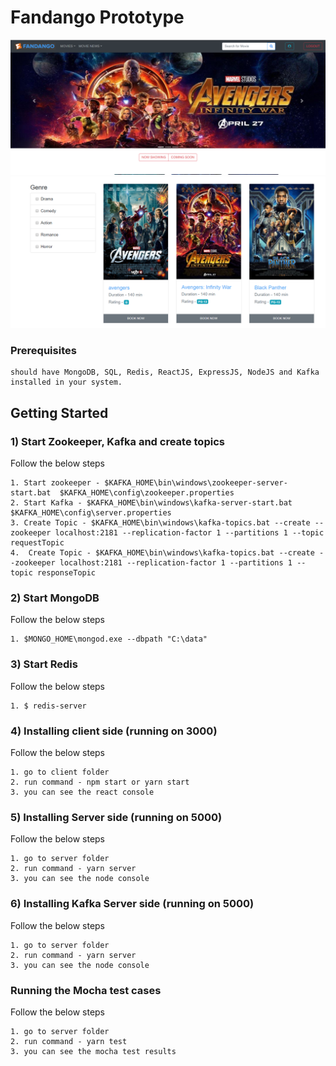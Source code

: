 # Fandango Prototype


![Client side](screenshots/Home.PNG "Landing page")
![alt text](screenshots/Home2.PNG "Landing page")

### Prerequisites

```
should have MongoDB, SQL, Redis, ReactJS, ExpressJS, NodeJS and Kafka installed in your system.
```
## Getting Started

### 1) Start Zookeeper, Kafka and create topics
Follow the below steps
```
1. Start zookeeper - $KAFKA_HOME\bin\windows\zookeeper-server-start.bat  $KAFKA_HOME\config\zookeeper.properties
2. Start Kafka - $KAFKA_HOME\bin\windows\kafka-server-start.bat $KAFKA_HOME\config\server.properties
3. Create Topic - $KAFKA_HOME\bin\windows\kafka-topics.bat --create --zookeeper localhost:2181 --replication-factor 1 --partitions 1 --topic requestTopic
4.  Create Topic - $KAFKA_HOME\bin\windows\kafka-topics.bat --create --zookeeper localhost:2181 --replication-factor 1 --partitions 1 --topic responseTopic
```
### 2) Start MongoDB
Follow the below steps
```
1. $MONGO_HOME\mongod.exe --dbpath "C:\data"
```

### 3) Start Redis
Follow the below steps
```
1. $ redis-server
```

### 4) Installing client side (running on 3000)

Follow the below steps
```
1. go to client folder
2. run command - npm start or yarn start
3. you can see the react console
```
### 5) Installing Server side (running on 5000)

Follow the below steps
```
1. go to server folder
2. run command - yarn server
3. you can see the node console
```
### 6) Installing Kafka Server side (running on 5000)

Follow the below steps
```
1. go to server folder
2. run command - yarn server
3. you can see the node console
```

### Running the Mocha test cases

Follow the below steps
```
1. go to server folder
2. run command - yarn test
3. you can see the mocha test results
```


